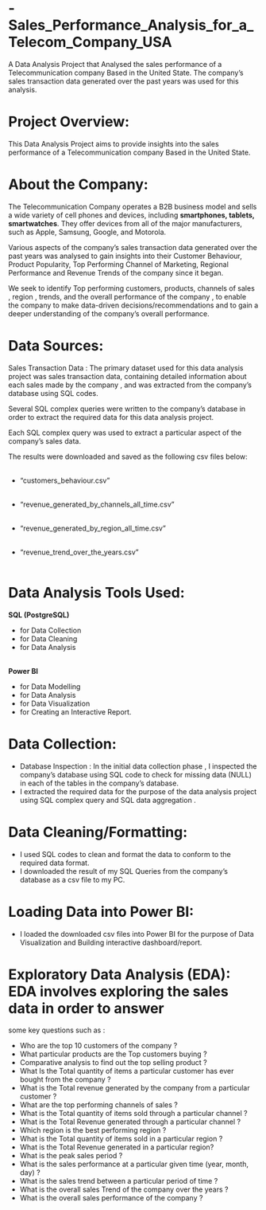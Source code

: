 # -Sales_Performance_Analysis_for_a_Telecom_Company_USA
A Data Analysis Project that Analysed  the sales performance of a Telecommunication  company Based in the United State. The company’s sales transaction data generated over the past years was used for this  analysis.

# Project Overview: 
This Data Analysis Project aims to provide  insights into the sales performance of a Telecommunication  company Based in the United State. 

# About the Company:
The Telecommunication Company operates a B2B business model and  sells a wide variety of cell phones and devices, including __smartphones, tablets, smartwatches__.  They offer devices from all of the major manufacturers, such as Apple, Samsung, Google, and Motorola.

Various aspects of the company’s sales transaction data generated over the past years was  analysed  to gain insights into their Customer Behaviour, Product Popularity, Top Performing  Channel of Marketing, Regional Performance  and Revenue Trends of the company since it began. 

We seek to identify Top performing customers, products, channels of sales , region , trends, and the overall performance of the company , to enable the company to make data-driven decisions/recommendations and to gain a deeper understanding of the company’s overall performance. 

# Data Sources: 
Sales Transaction Data : The primary dataset used for this data analysis project was sales transaction data, containing detailed information about each sales made by the company , and was extracted from the company’s database using SQL codes. 

Several SQL complex queries were written to the company’s database in order to extract the required data for this  data analysis project. 

Each SQL complex query was used to extract a particular aspect of the company’s sales data. 

The results were downloaded and saved as  the following csv files below: <br> <br>
- “customers_behaviour.csv” <br> <br>

- “revenue_generated_by_channels_all_time.csv” <br> <br>

- “revenue_generated_by_region_all_time.csv” <br> <br>

- “revenue_trend_over_the_years.csv” <br> <br>

# Data Analysis Tools Used:
 
 __SQL (PostgreSQL)__
  - for Data Collection
  - for Data Cleaning
  - for Data Analysis <br> <br>
    
  __Power BI__
  - for Data Modelling
  - for Data Analysis
  - for Data Visualization
  - for Creating an Interactive Report. 

# Data Collection: 
- Database Inspection : In the initial data collection phase , I  inspected the company’s database using SQL code  to check for missing data (NULL) in each of the tables in the company’s database.
- I extracted the  required data for the purpose of the data analysis project using SQL complex query and SQL data aggregation .  

# Data Cleaning/Formatting: 
- I used SQL codes to clean and format the data to conform to the required data format.
- I downloaded the result of my SQL Queries from the company’s database  as a csv file to my PC. 

# Loading Data into Power BI:
- I loaded the downloaded csv files into Power BI for the purpose of Data Visualization and Building interactive dashboard/report.

# Exploratory Data Analysis (EDA): EDA involves exploring the sales data in order to answer
some key questions such as : 
- Who are the top 10 customers of the company ?
- What particular products are the Top customers buying  ? 
- Comparative analysis to find out  the top selling product ?
- What Is the Total quantity of items a particular customer has ever bought from the company ? 
- What is the Total revenue generated by the company from a particular customer ? 
- What are the top performing channels of sales ? 
- What is the Total quantity of items sold through a particular channel ?
- What is the  Total Revenue generated  through a particular channel ?
- Which region is the best performing region ? 
- What is the Total quantity of items sold in a particular region ?
- What is the  Total Revenue generated  in a particular region?
-  What is the peak sales period ? 
- What is the sales performance at a particular given time (year, month, day) ?  
- What is the sales trend between a particular period of time ? 
- What is the overall sales Trend of the company over the years ? 
- What is the overall sales performance of the company ? 
 




